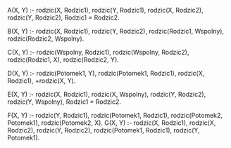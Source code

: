 A(X, Y) :-
    rodzic(X, Rodzic1),
    rodzic(Y, Rodzic1),
    rodzic(X, Rodzic2),
    rodzic(Y, Rodzic2),
    Rodzic1 \= Rodzic2.

B(X, Y) :-
    rodzic(X, Rodzic1),
    rodzic(Y, Rodzic2),
    rodzic(Rodzic1, Wspolny),
    rodzic(Rodzic2, Wspolny).
    

C(X, Y) :-
	rodzic(Wspolny, Rodzic1),
    rodzic(Wspolny, Rodzic2),
    rodzic(Rodzic1, X),
    rodzic(Rodzic2, Y).

D(X, Y) :-
	rodzic(Potomek1, Y),
    rodzic(Potomek1, Rodzic1),
    rodzic(X, Rodzic1),
    \+rodzic(X, Y).

E(X, Y) :-
	rodzic(X, Rodzic1),
    rodzic(X, Wspolny),
    rodzic(Y, Rodzic2),
    rodzic(Y, Wspolny),
    Rodzic1 \= Rodzic2.

F(X, Y) :- 
    rodzic(Y, Rodzic1),
    rodzic(Potomek1, Rodzic1),
    rodzic(Potomek2, Potomek1),
    rodzic(Potomek2, X).
G(X, Y) :-
    rodzic(X, Rodzic1),
    rodzic(X, Rodzic2),
    rodzic(Y, Rodzic2),
    rodzic(Potomek1, Rodzic1),
    rodzic(Y, Potomek1).
    
